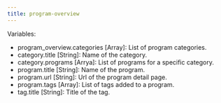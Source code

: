 ```yaml
---
title: program-overview
---
```


Variables:

* program_overview.categories [Array]: List of program categories.
* category.title [String]: Name of the category.
* category.programs [Arrya]: List of programs for a specific category.
* program.title [String]: Name of the program.
* program.url [String]: Url of the program detail page.
* program.tags [Array]: List of tags added to a program.
* tag.title [String]: Title of the tag.